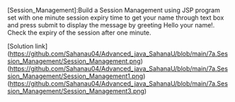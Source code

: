[Session_Management]:Build a Session Management using JSP program set with one minute session expiry time to get
your name through text box and press submit to display the message by greeting Hello your name!.
Check the expiry of the session after one minute.

[Solution link]
(https://github.com/Sahanau04/Advanced_java_SahanaU/blob/main/7a.Session_Management/Session_Management.png)
(https://github.com/Sahanau04/Advanced_java_SahanaU/blob/main/7a.Session_Management/Session_Management1.png)
(https://github.com/Sahanau04/Advanced_java_SahanaU/blob/main/7a.Session_Management/Session_Management3.png)
